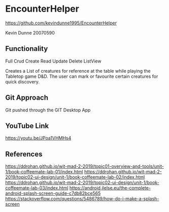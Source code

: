 # EncounterHelper

https://github.com/kevindunne1995/EncounterHelper

Kevin Dunne
20070590

Functionality 
--------------------
Full Crud
Create
Read
Update
Delete
ListView

Creates a List of creatures for reference at the table while playing the Tabletop game D&D.
The user can mark or favourite certain creatures for quick discovery.

Git Approach
--------------------
Git pushed through the GIT Desktop App

YouTube Link
--------------------
https://youtu.be/JPoa1VHMHs4

References
--------------------
https://ddrohan.github.io/wit-mad-2-2019/topic01-overview-and-tools/unit-1/book-coffeemate-lab-01/index.html
https://ddrohan.github.io/wit-mad-2-2019/topic02-ui-design/unit-1/book-coffeemate-lab-02/index.html
https://ddrohan.github.io/wit-mad-2-2019/topic02-ui-design/unit-1/book-coffeemate-lab-03/index.html
https://android.jlelse.eu/the-complete-android-splash-screen-guide-c7db82bce565
https://stackoverflow.com/questions/5486789/how-do-i-make-a-splash-screen
